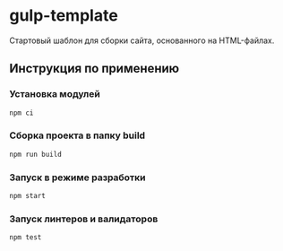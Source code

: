 # gulp-template

Стартовый шаблон для сборки сайта, основанного на HTML-файлах.

## Инструкция по применению

### Установка модулей

```bash
npm ci
```

### Сборка проекта в папку build

```bash
npm run build
```

### Запуск в режиме разработки

```bash
npm start
```

### Запуск линтеров и валидаторов

```bash
npm test
```
